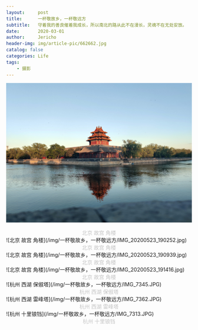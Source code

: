 ```yaml
---
layout:     post
title:      一杯敬故乡，一杯敬远方
subtitle:   守着我的善良催着我成长，所以南北的路从此不在漫长，灵魂不在无处安放。     ——毛不易《消愁》
date:       2020-03-01
author:     Jericho
header-img: img/article-pic/662662.jpg
catalog: false
categories: Life
tags:
    - 摄影
---
```

![北京 故宫 角楼](/img/一杯敬故乡，一杯敬远方/IMG_20200523_190326.jpg)
<center><font color="#c5c5c5">北京 故宫 角楼</font></center>
![北京 故宫 角楼](/img/一杯敬故乡，一杯敬远方/IMG_20200523_190252.jpg)
<center><font color="#c5c5c5">北京 故宫 角楼</font></center>
![北京 故宫 角楼](/img/一杯敬故乡，一杯敬远方/IMG_20200523_190939.jpg)
<center><font color="#c5c5c5">北京 故宫 角楼</font></center>
![北京 故宫 角楼](/img/一杯敬故乡，一杯敬远方/IMG_20200523_191416.jpg)
<center><font color="#c5c5c5">北京 故宫 角楼</font></center>
![杭州 西湖 保俶塔](/img/一杯敬故乡，一杯敬远方/IMG_7345.JPG)
<center><font color="#c5c5c5">杭州 西湖 保俶塔</font></center>
![杭州 西湖 雷峰塔](/img/一杯敬故乡，一杯敬远方/IMG_7362.JPG)
<center><font color="#c5c5c5">杭州 西湖 雷峰塔</font></center>
![杭州 十里锒铛](/img/一杯敬故乡，一杯敬远方/IMG_7313.JPG)
<center><font color="#c5c5c5">杭州 十里锒铛</font></center>